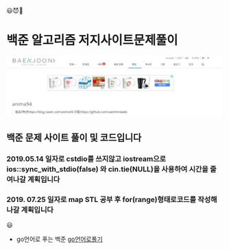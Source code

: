 &#128515;&#128520;&#127752;
# 백준 알고리즘 저지사이트문제풀이

![markdown_jamjam](./boj.JPG)

## 백준 문제 사이트 풀이 및 코드입니다
### 2019.05.14 일자로 cstdio를 쓰지않고 iostream으로 ios::sync_with_stdio(false) 와 cin.tie(NULL)을 사용하여 시간을 줄여나갈 계획입니다 

### 2019. 07.25 일자로 map STL 공부 후 for(range)형태로코드를 작성해 나갈 계획입니다  

&#128515;

- go언어로 푸는 백준 
[go언어로풀기](https://github.com/saechimdaeki/study_Go_lang/tree/master/BOJ_Go)
